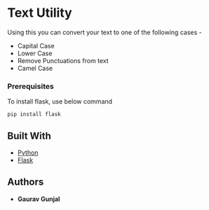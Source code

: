 # Text Utility

Using this you can convert your text to one of the following cases - 
* Capital Case
* Lower Case
* Remove Punctuations from text
* Camel Case

### Prerequisites

To install flask, use below command

```
pip install flask
```


## Built With

* [Python](https://www.python.org/)
* [Flask](https://palletsprojects.com/p/flask/)

## Authors

* **Gaurav Gunjal**
